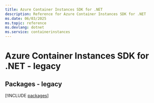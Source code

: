 ```yaml
---
title: Azure Container Instances SDK for .NET
description: Reference for Azure Container Instances SDK for .NET
ms.date: 06/03/2025
ms.topic: reference
ms.devlang: dotnet
ms.service: containerinstances
---
```

# Azure Container Instances SDK for .NET - legacy
## Packages - legacy
[!INCLUDE [packages](container-instances-index.md)]